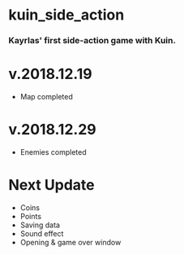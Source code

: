 # kuin_side_action
### Kayrlas' first side-action game with Kuin.

# v.2018.12.19
- Map completed

# v.2018.12.29
- Enemies completed

# Next Update
- Coins
- Points
- Saving data
- Sound effect
- Opening & game over window
